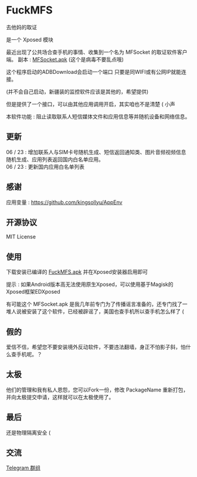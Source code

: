 # FuckMFS

去他妈的取证

是一个 Xposed 模块 
  
最近出现了公共场合查手机的事情、收集到一个名为 MFSocket 的取证软件客户端。 副本 : [MFSocket.apk](MFSocket.apk?raw=true) (这个是病毒不要乱点哦)
 
这个程序启动的ADBDownload会启动一个端口 只要是同WIFI或有公网IP就能连接。

(并不会自己启动，新疆装的监控软件应该是其他的，希望提供)
 
但是提供了一个接口，可以由其他应用调用开启，其实咱也不是清楚 ( 小声

本软件功能 : 阻止读取联系人短信媒体文件和应用信息等并随机设备和网络信息。

## 更新

06 / 23 : 增加联系人与SIM卡号随机生成、短信返回通知类、图片音频视频信息随机生成、应用列表返回国内白名单应用。  
06 / 23 : 更新国内应用白名单列表

## 感谢

应用变量 : https://github.com/kingsollyu/AppEnv

## 开源协议

MIT License

## 使用

下载安装已编译的 [FuckMFS.apk](./FuckMFS.apk?raw=true) 并在Xposed安装器启用即可  
  
提示 : 如果Android版本高无法使用原生Xposed，可以使用基于Magisk的Xposed框架EDXposed

有可能这个 MFSocket.apk 是我几年前专门为了传播谣言准备的，还专门找了一堆人说被安装了这个软件，已经被辟谣了，美国也查手机所以查手机怎么样了 (

## 假的

爱信不信，希望您不要安装境外反动软件，不要违法翻墙，身正不怕影子斜，怕什么查手机呢。？

## 太极

他们的管理和我有私人恩怨，您可以Fork一份，修改 PackageName 重新打包，并向太极提交申请，这样就可以在太极使用了。

## 最后

还是物理隔离安全 (

## 交流

[Telegram 群组](https://t.me/joinchat/M5LsLE86uw8vGFqEBNi4NA)
